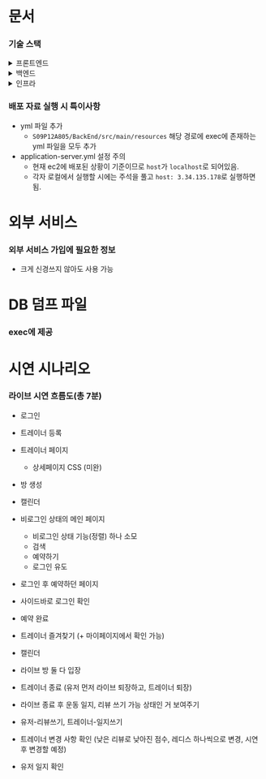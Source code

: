 # 문서
### 기술 스택
<details>
<summary>프론트엔드</summary>
<div markdown="1">

|스택명|버전|비고|
|:---:|:---:|:---:|
|React	|18.2.0	latest||
|React-Router|	6.4	||
|Node.js|	18.17.0	LTS||
|TypeScript|	4.9.5	||
|Redu|	4.2.1	||
|Axios|	1.4.0	||
|openvidu-browser|	2.28.0	||
|React-Redux|	8.1.1	||
|Redux-js-tookit|	1.9.5	||
|mui|||

</div>
</details>

<details>
<summary>백엔드</summary>
<div markdown="1">

|스택명	|버전|	설명|
|:---:|:---:|:---:|
|Spring Boot|	3.0.8	|oAuth2, Security, Validation, Web, Websocket|
|Java	|openjdk 17.0.7 2023-04-18 LTS	||
|spring data jpa|	3.0.8	||
|Mapstruct	|1.4.2.Final	|Mapper 사용을 위한 라이브러리|
|dependency-management|	1.1.0	||
|asciidoctor|	3.3.2	||
|lombok|1.18.22	||
|lombok-mapstruct-binding|	0.2.0|	Lombok - MapStruct Binding|
|mariadb-java-client|	2.7.3	|MariaDB 드라이버|
|spring-restdocs-mockmvc|	3.0.0	||
|jjwt|	0.11.5	|JWT 사용 라이브러리|
|spring-boot-starter-data-redis|	3.1.2	|Redis|
|lettuce-core|	6.2.4.RELEASE	|Redis 사용을 위한 Client|
|spring-cloud-starter-aws|	2.2.6.RELEASE	|AWS S3 사용|
|jaxb-api|	2.3.1	|Java → XML|
|IntelliJ|Ultimate 2023.1||

</div>
</details>

<details>
<summary>인프라</summary>
<div markdown="1">

|스택명|	버전|
|:---:|:---:|
|AWS ec2	|Ubuntu 20.04 LTS|
|AWS RDS (MariaDB)	|10.6.14|
|Docker	|24.0.5|
|Docker compose	|v2.20.2|
|Nginx	|1.18.0|

</div>
</details>

### 배포 자료 실행 시 특이사항
- yml 파일 추가
  - `S09P12A805/BackEnd/src/main/resources` 해당 경로에 exec에 존재하는 yml 파일을 모두 추가
- application-server.yml 설정 주의
  - 현재 ec2에 배포된 상황이 기준이므로 `host`가 `localhost`로 되어있음.
  - 각자 로컬에서 실행할 시에는 주석을 풀고 `host: 3.34.135.178`로 실행하면 됨.

# 외부 서비스
### 외부 서비스 가입에 필요한 정보
- 크게 신경쓰지 않아도 사용 가능

# DB 덤프 파일
### exec에 제공

# 시연 시나리오
### 라이브 시연 흐름도(총 7분)

- 로그인
- 트레이너 등록
- 트레이너 페이지
    - 상세페이지 CSS (미완)
- 방 생성
- 캘린더

- 비로그인 상태의 메인 페이지
    - 비로그인 상태 기능(정렬) 하나 소모
    - 검색
    - 예약하기
    - 로그인 유도
- 로그인 후 예약하던 페이지
- 사이드바로 로그인 확인
- 예약 완료
- 트레이너 즐겨찾기 (+ 마이페이지에서 확인 가능)
- 캘린더

- 라이브 방 둘 다 입장
- 트레이너 종료 (유저 먼저 라이브 퇴장하고, 트레이너 퇴장)
- 라이브 종료 후 운동 일지, 리뷰 쓰기 가능 상태인 거 보여주기
- 유저-리뷰쓰기, 트레이너-일지쓰기
- 트레이너 변경 사항 확인 (낮은 리뷰로 낮아진 점수, 레디스 하나씩으로 변경, 시연 후 변경할 예정)
- 유저 일지 확인